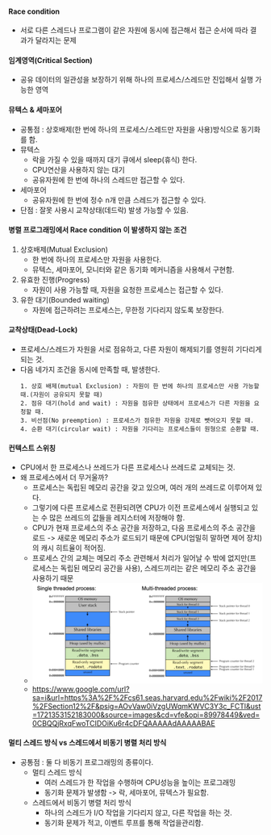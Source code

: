 #### Race condition
* 서로 다른 스레드나 프로그램이 같은 자원에 동시에 접근해서 접근 순서에 따라 결과가 달라지는 문제

#### 임계영역(Critical Section)
* 공유 데이터의 일관성을 보장하기 위해 하나의 프로세스/스레드만 진입해서 실행 가능한 영역

#### 뮤텍스 & 세마포어
* 공통점 : 상호배제(한 번에 하나의 프로세스/스레드만 자원을 사용)방식으로 동기화를 함.
* 뮤텍스
  * 락을 가질 수 있을 때까지 대기 큐에서 sleep(휴식) 한다.
  * CPU연산을 사용하지 않는 대기
  * 공유자원에 한 번에 하나의 스레드만 접근할 수 있다.
* 세마포어
  * 공유자원에 한 번에 정수 n개 만큼 스레드가 접근할 수 있다.
* 단점 : 잘못 사용시 교착상태(데드락) 발생 가능할 수 있음.

#### 병렬 프로그래밍에서 Race condition 이 발생하지 않는 조건
1. 상호배제(Mutual Exclusion)
   * 한 번에 하나의 프로세스만 자원을 사용한다.
   * 뮤텍스, 세마포어, 모니터와 같은 동기화 메커니즘을 사용해서 구현함.
2. 유효한 진행(Progress)
   * 자원이 사용 가능할 때, 자원을 요청한 프로세스는 접근할 수 있다.
3. 유한 대기(Bounded waiting)
   * 자원에 접근하려는 프로세스는, 무한정 기다리지 않도록 보장한다.

#### 교착상태(Dead-Lock)
* 프로세스/스레드가 자원을 서로 점유하고, 다른 자원이 해제되기를 영원히 기다리게 되는 것.
* 다음 네가지 조건을 동시에 만족할 때, 발생한다.
  ```angular2html
  1. 상호 배제(mutual Exclusion) : 자원이 한 번에 하나의 프로세스만 사용 가능할 때.(자원이 공유되지 못할 때)
  2. 점유 대기(hold and wait) : 자원을 점유한 상태에서 프로세스가 다른 자원을 요청할 때.
  3. 비선점(No preemption) : 프로세스가 점유한 자원을 강제로 뺏어오지 못할 때.
  4. 순환 대기(circular wait) : 자원을 기다리는 프로세스들이 원형으로 순환할 때.
  ```

#### 컨텍스트 스위칭
* CPU에서 한 프로세스나 쓰레드가 다른 프로세스나 쓰레드로 교체되는 것.
* 왜 프로세스에서 더 무거울까?
  * 프로세스는 독립된 메모리 공간을 갖고 있으며, 여러 개의 쓰레드로 이루어져 있다.
  * 그렇기에 다른 프로세스로 전환되려면 CPU가 이전 프로세스에서 실행되고 있는 수 많은 쓰레드의 값들을 레지스터에 저장해야 함.
  * CPU가 현재 프로세스의 주소 공간을 저장하고, 다음 프로세스의 주소 공간을 로드 -> 새로운 메모리 주소가 로드되기 때문에 CPU(엄밀히 말하면 제어 장치)의 캐시 히트율이 적어짐.
  * 프로세스 간의 교체는 메모리 주소 관련해서 처리가 일어날 수 밖에 없지만(프로세스는 독립된 메모리 공간을 사용), 스레드끼리는 같은 메모리 주소 공간을 사용하기 때문
  * ![img.png](img.png)
  * https://www.google.com/url?sa=i&url=https%3A%2F%2Fcs61.seas.harvard.edu%2Fwiki%2F2017%2FSection12%2F&psig=AOvVaw0iVzgUWqmKWVC3Y3c_FCTl&ust=1721353152183000&source=images&cd=vfe&opi=89978449&ved=0CBQQjRxqFwoTCIDOiKu6r4cDFQAAAAAdAAAAABAE

#### 멀티 스레드 방식 vs 스레드에서 비동기 병렬 처리 방식
* 공통점 : 둘 다 비동기 프로그래밍의 종류이다.
  * 멀티 스레드 방식
    * 여러 스레드가 한 작업을 수행하며 CPU성능을 높이는 프로그래밍
    * 동기화 문제가 발생함 -> 락, 세마포어, 뮤텍스가 필요함.
  * 스레드에서 비동기 병렬 처리 방식
    * 하나의 스레드가 I/O 작업을 기다리지 않고, 다른 작업을 하는 것.
    * 동기화 문제가 적고, 이벤트 루프를 통해 작업을관리함.

